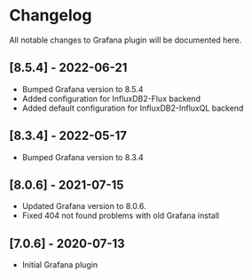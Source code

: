 # Changelog
All notable changes to Grafana plugin will be documented here.

## [8.5.4] - 2022-06-21
- Bumped Grafana version to 8.5.4
- Added configuration for InfluxDB2-Flux backend
- Added default configuration for InfluxDB2-InfluxQL backend

## [8.3.4] - 2022-05-17
- Bumped Grafana version to 8.3.4

## [8.0.6] - 2021-07-15
- Updated Grafana version to 8.0.6.
- Fixed 404 not found problems with old Grafana install

## [7.0.6] - 2020-07-13
- Initial Grafana plugin
